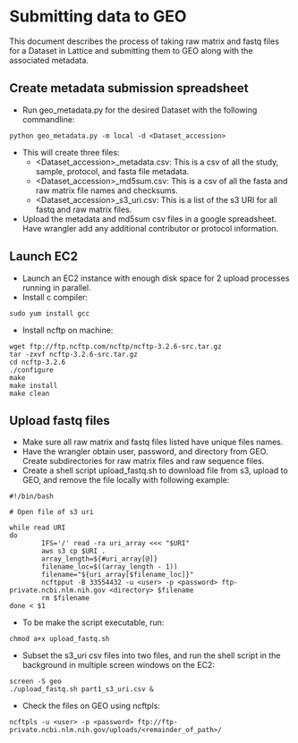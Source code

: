 # Submitting data to GEO
This document describes the process of taking raw matrix and fastq files for a Dataset in Lattice and submitting them to GEO along with the associated metadata.

Create metadata submission spreadsheet
----------------
- Run geo_metadata.py for the desired Dataset with the following commandline:
```
python geo_metadata.py -m local -d <Dataset_accession>
```
- This will create three files:
	- <Dataset_accession>_metadata.csv: This is a csv of all the study, sample, protocol, and fasta file metadata.
	- <Dataset_accession>_md5sum.csv: This is a csv of all the fasta and raw matrix file names and checksums.
	- <Dataset_accession>_s3_uri.csv: This is a list of the s3 URI for all fastq and raw matrix files.
- Upload the metadata and md5sum csv files in a google spreadsheet. Have wrangler add any additional contributor or protocol information.

Launch EC2
----------------
- Launch an EC2 instance with enough disk space for 2 upload processes running in parallel.
- Install c compiler:
```
sudo yum install gcc
```
- Install ncftp on machine:
```
wget ftp://ftp.ncftp.com/ncftp/ncftp-3.2.6-src.tar.gz
tar -zxvf ncftp-3.2.6-src.tar.gz
cd ncftp-3.2.6
./configure
make
make install
make clean
```

Upload fastq files
----------------
- Make sure all raw matrix and fastq files listed have unique files names.
- Have the wrangler obtain user, password, and directory from GEO. Create subdirectories for raw matrix files and raw sequence files.
- Create a shell script upload_fastq.sh to download file from s3, upload to GEO, and remove the file locally with following example:
```
#!/bin/bash

# Open file of s3 uri

while read URI
do
        IFS='/' read -ra uri_array <<< "$URI"
        aws s3 cp $URI .
        array_length=${#uri_array[@]}
        filename_loc=$((array_length - 1))
        filename="${uri_array[$filename_loc]}"
        ncftpput -B 33554432 -u <user> -p <password> ftp-private.ncbi.nlm.nih.gov <directory> $filename
        rm $filename
done < $1
```
- To be make the script executable, run:
```
chmod a+x upload_fastq.sh
```
- Subset the s3_uri csv files into two files, and run the shell script in the background in multiple screen windows on the EC2:
```
screen -S geo
./upload_fastq.sh part1_s3_uri.csv &
```
- Check the files on GEO using ncftpls:
```
ncftpls -u <user> -p <password> ftp://ftp-private.ncbi.nlm.nih.gov/uploads/<remainder_of_path>/
```


